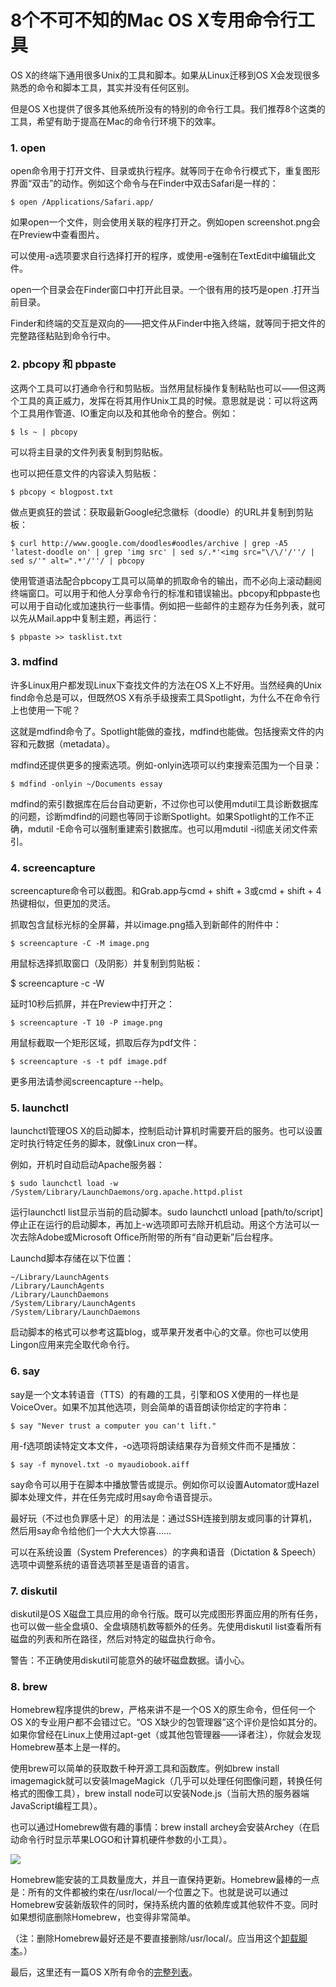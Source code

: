 8个不可不知的Mac OS X专用命令行工具
===================================

OS X的终端下通用很多Unix的工具和脚本。如果从Linux迁移到OS X会发现很多熟悉的命令和脚本工具，其实并没有任何区别。

但是OS X也提供了很多其他系统所没有的特别的命令行工具。我们推荐8个这类的工具，希望有助于提高在Mac的命令行环境下的效率。

### 1. open

open命令用于打开文件、目录或执行程序。就等同于在命令行模式下，重复图形界面“双击”的动作。例如这个命令与在Finder中双击Safari是一样的：

    $ open /Applications/Safari.app/

如果open一个文件，则会使用关联的程序打开之。例如open screenshot.png会在Preview中查看图片。

可以使用-a选项要求自行选择打开的程序，或使用-e强制在TextEdit中编辑此文件。

open一个目录会在Finder窗口中打开此目录。一个很有用的技巧是open .打开当前目录。

Finder和终端的交互是双向的——把文件从Finder中拖入终端，就等同于把文件的完整路径粘贴到命令行中。

### 2. pbcopy 和 pbpaste

这两个工具可以打通命令行和剪贴板。当然用鼠标操作复制粘贴也可以——但这两个工具的真正威力，发挥在将其用作Unix工具的时候。意思就是说：可以将这两个工具用作管道、IO重定向以及和其他命令的整合。例如：

    $ ls ~ | pbcopy

可以将主目录的文件列表复制到剪贴板。

也可以把任意文件的内容读入剪贴板：

    $ pbcopy < blogpost.txt

做点更疯狂的尝试：获取最新Google纪念徽标（doodle）的URL并复制到剪贴板：

    $ curl http://www.google.com/doodles#oodles/archive | grep -A5 'latest-doodle on' | grep 'img src' | sed s/.*'<img src="\/\/'/''/ | sed s/'" alt=".*'/''/ | pbcopy

使用管道语法配合pbcopy工具可以简单的抓取命令的输出，而不必向上滚动翻阅终端窗口。可以用于和他人分享命令行的标准和错误输出。pbcopy和pbpaste也可以用于自动化或加速执行一些事情。例如把一些邮件的主题存为任务列表，就可以先从Mail.app中复制主题，再运行：

    $ pbpaste >> tasklist.txt

### 3. mdfind

许多Linux用户都发现Linux下查找文件的方法在OS X上不好用。当然经典的Unix find命令总是可以，但既然OS X有杀手级搜索工具Spotlight，为什么不在命令行上也使用一下呢？

这就是mdfind命令了。Spotlight能做的查找，mdfind也能做。包括搜索文件的内容和元数据（metadata）。

mdfind还提供更多的搜索选项。例如-onlyin选项可以约束搜索范围为一个目录：

    $ mdfind -onlyin ~/Documents essay

mdfind的索引数据库在后台自动更新，不过你也可以使用mdutil工具诊断数据库的问题，诊断mdfind的问题也等同于诊断Spotlight。如果Spotlight的工作不正确，mdutil -E命令可以强制重建索引数据库。也可以用mdutil -i彻底关闭文件索引。

### 4. screencapture

screencapture命令可以截图。和Grab.app与cmd + shift + 3或cmd + shift + 4热键相似，但更加的灵活。

抓取包含鼠标光标的全屏幕，并以image.png插入到新邮件的附件中：

    $ screencapture -C -M image.png 

用鼠标选择抓取窗口（及阴影）并复制到剪贴板：

$ screencapture -c -W

延时10秒后抓屏，并在Preview中打开之：

    $ screencapture -T 10 -P image.png

用鼠标截取一个矩形区域，抓取后存为pdf文件：

    $ screencapture -s -t pdf image.pdf

更多用法请参阅screencapture --help。

### 5. launchctl

launchctl管理OS X的启动脚本，控制启动计算机时需要开启的服务。也可以设置定时执行特定任务的脚本，就像Linux cron一样。

例如，开机时自动启动Apache服务器：

    $ sudo launchctl load -w /System/Library/LaunchDaemons/org.apache.httpd.plist

运行launchctl list显示当前的启动脚本。sudo launchctl unload [path/to/script]停止正在运行的启动脚本，再加上-w选项即可去除开机启动。用这个方法可以一次去除Adobe或Microsoft Office所附带的所有“自动更新”后台程序。

Launchd脚本存储在以下位置：

    ~/Library/LaunchAgents    
    /Library/LaunchAgents          
    /Library/LaunchDaemons
    /System/Library/LaunchAgents
    /System/Library/LaunchDaemons

启动脚本的格式可以参考这篇blog，或苹果开发者中心的文章。你也可以使用Lingon应用来完全取代命令行。

### 6. say

say是一个文本转语音（TTS）的有趣的工具，引擎和OS X使用的一样也是VoiceOver。如果不加其他选项，则会简单的语音朗读你给定的字符串：

    $ say "Never trust a computer you can't lift."

用-f选项朗读特定文本文件，-o选项将朗读结果存为音频文件而不是播放：

    $ say -f mynovel.txt -o myaudiobook.aiff

say命令可以用于在脚本中播放警告或提示。例如你可以设置Automator或Hazel脚本处理文件，并在任务完成时用say命令语音提示。

最好玩（不过也负罪感十足）的用法是：通过SSH连接到朋友或同事的计算机，然后用say命令给他们一个大大大惊喜……

可以在系统设置（System Preferences）的字典和语音（Dictation & Speech）选项中调整系统的语音选项甚至是语音的语言。

### 7. diskutil

diskutil是OS X磁盘工具应用的命令行版。既可以完成图形界面应用的所有任务，也可以做一些全盘填0、全盘填随机数等额外的任务。先使用diskutil list查看所有磁盘的列表和所在路径，然后对特定的磁盘执行命令。

警告：不正确使用diskutil可能意外的破坏磁盘数据。请小心。

### 8. brew

Homebrew程序提供的brew，严格来讲不是一个OS X的原生命令，但任何一个OS X的专业用户都不会错过它。“OS X缺少的包管理器”这个评价是恰如其分的。如果你曾经在Linux上使用过apt-get（或其他包管理器——译者注），你就会发现Homebrew基本上是一样的。

使用brew可以简单的获取数千种开源工具和函数库。例如brew install imagemagick就可以安装ImageMagick（几乎可以处理任何图像问题，转换任何格式的图像工具），brew install node可以安装Node.js（当前大热的服务器端JavaScript编程工具）。

也可以通过Homebrew做有趣的事情：brew install archey会安装Archey（在启动命令行时显示苹果LOGO和计算机硬件参数的小工具）。

![](http://biang.io/biangpic/blog/56594c5a2a5bbf749b6d97d06c6fcfc3.png)

Homebrew能安装的工具数量庞大，并且一直保持更新。Homebrew最棒的一点是：所有的文件都被约束在/usr/local/一个位置之下。也就是说可以通过Homebrew安装新版软件的同时，保持系统内置的依赖库或其他软件不变。同时如果想彻底删除Homebrew，也变得非常简单。

（注：删除Homebrew最好还是不要直接删除/usr/local/。应当用这个[卸载脚本](https://gist.github.com/mxcl/1173223)。）

最后，这里还有一篇OS X所有命令的[完整列表](http://ss64.com/osx/)。
